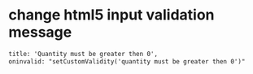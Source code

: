 # change html5 input validation message
```html
title: 'Quantity must be greater then 0', 
oninvalid: "setCustomValidity('quantity must be greater then 0')"
```
